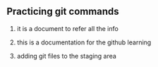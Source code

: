 ## Practicing git commands

1.  it is a document to refer all the info

2. this is a documentation for the github learning

3. adding git files to the staging area